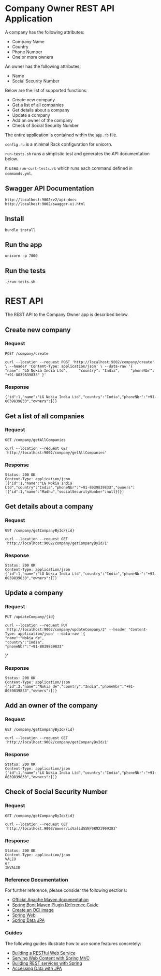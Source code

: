 # Company Owner REST API Application

A company has the following attributes:
* Company Name
* Country
* Phone Number
* One or more owners

An owner has the following attributes:
* Name
* Social Security Number

Below are the list of supported functions:
* Create new company
* Get a list of all companies
* Get details about a company
* Update a company
* Add an owner of the company
* Check of Social Security Number


The entire application is contained within the `app.rb` file.

`config.ru` is a minimal Rack configuration for unicorn.

`run-tests.sh` runs a simplistic test and generates the API
documentation below.

It uses `run-curl-tests.rb` which runs each command defined in
`commands.yml`.

## Swagger API Documentation

    http://localhost:9002/v2/api-docs
    http://localhost:9002/swagger-ui.html

## Install

    bundle install

## Run the app

    unicorn -p 7000

## Run the tests

    ./run-tests.sh

# REST API

The REST API to the Company Owner app is described below.

## Create new company

### Request

`POST /company/create`

    curl --location --request POST 'http://localhost:9002/company/create' \ --header 'Content-Type: application/json' \ --data-raw '{     "name": "LG Nokia India Ltd",     "country": "India",     "phoneNbr": "+91-8039839833" }'

### Response

    {"id":1,"name":"LG Nokia India Ltd","country":"India","phoneNbr":"+91-8039839833","owners":[]}

## Get a list of all companies

### Request

`GET /company/getAllCompanies`

    curl --location --request GET 'http://localhost:9002/company/getAllCompanies'

### Response
	Status: 200 OK
	Content-Type: application/json
	[{"id":1,"name":"LG Nokia India Ltd","country":"India","phoneNbr":"+91-8039839833","owners":[{"id":1,"name":"Madhu","socialSecurityNumber":null}]}]

## Get details about a company

### Request

`GET /company/getCompanyById/{id}`

    curl --location --request GET 'http://localhost:9002/company/getCompanyById/1'

### Response
	Status: 200 OK
	Content-Type: application/json
    {"id":1,"name":"LG Nokia India Ltd","country":"India","phoneNbr":"+91-8039839833","owners":[]}



## Update a company

### Request

`PUT /updateCompany/{id}`

    curl --location --request PUT 'http://localhost:9002/company/updateCompany/2' --header 'Content-Type: application/json' --data-raw '{
    "name":"Nokia de",
    "country":"India",
    "phoneNbr":"+91-8039839833"
}'

### Response
	Status: 200 OK
	Content-Type: application/json
    {"id":2,"name":"Nokia de","country":"India","phoneNbr":"+91-8039839833","owners":[]}




## Add an owner of the company

### Request

`GET /company/getCompanyById/{id}`

    curl --location --request GET 'http://localhost:9002/company/getCompanyById/1'

### Response
	Status: 200 OK
	Content-Type: application/json
    {"id":1,"name":"LG Nokia India Ltd","country":"India","phoneNbr":"+91-8039839833","owners":[]}


## Check of Social Security Number

### Request

`GET /company/getCompanyById/{id}`

    curl --location --request GET 'http://localhost:9002/owner/isValidSSN/08923909382'

### Response
	Status: 200 OK
	Content-Type: application/json
    VALID
    or
    INVALID



### Reference Documentation
For further reference, please consider the following sections:

* [Official Apache Maven documentation](https://maven.apache.org/guides/index.html)
* [Spring Boot Maven Plugin Reference Guide](https://docs.spring.io/spring-boot/docs/2.5.4/maven-plugin/reference/html/)
* [Create an OCI image](https://docs.spring.io/spring-boot/docs/2.5.4/maven-plugin/reference/html/#build-image)
* [Spring Web](https://docs.spring.io/spring-boot/docs/2.5.4/reference/htmlsingle/#boot-features-developing-web-applications)
* [Spring Data JPA](https://docs.spring.io/spring-boot/docs/2.5.4/reference/htmlsingle/#boot-features-jpa-and-spring-data)

### Guides
The following guides illustrate how to use some features concretely:

* [Building a RESTful Web Service](https://spring.io/guides/gs/rest-service/)
* [Serving Web Content with Spring MVC](https://spring.io/guides/gs/serving-web-content/)
* [Building REST services with Spring](https://spring.io/guides/tutorials/bookmarks/)
* [Accessing Data with JPA](https://spring.io/guides/gs/accessing-data-jpa/)


